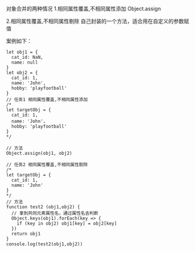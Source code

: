 对象合并的两种情况
1.相同属性覆盖,不相同属性添加 Object.assign

2.相同属性覆盖,不相同属性剔除 自己封装的一个方法，适合用在自定义的参数赋值



案例如下：

```JS
let obj1 = {
  cat_id: NaN,
  name: null
}
let obj2 = {
  cat_id: 1,
  name: 'John',
  hobby: 'playfootball'
}
// 任务1 相同属性覆盖,不相同属性添加
/*
let targetObj = {
  cat_id: 1,
  name: 'John'，
  hobby: 'playfootball'
}
*/

// 方法
Object.assign(obj1, obj2)

// 任务2 相同属性覆盖,不相同属性剔除
/*
let targetObj = {
  cat_id: 1,
  name: 'John'
}
*/
// 方法
function test2 (obj1,obj2) {
  // 拿到共同元素属性名，通过属性名去判断
  Object.keys(obj1).forEach(key => {
    if (key in obj2) obj1[key] = obj2[key]
  })
  return obj1
}
console.log(test2(obj1,obj2))



```

